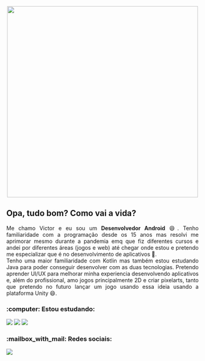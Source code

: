 <p align="center">
  <img width="500" src="https://user-images.githubusercontent.com/66436169/120326662-583f0800-c2bf-11eb-8312-2756f386205c.gif">
</p>
<h2>Opa, tudo bom? Como vai a vida?</h2>
<p align="justify">
  Me chamo Victor e eu sou um <strong>Desenvolvedor Android</strong> 😄. Tenho familiaridade com a programação desde os 15 anos mas resolvi me aprimorar mesmo durante a pandemia emq que fiz diferentes cursos e andei por diferentes áreas (jogos e web) até chegar onde estou e pretendo me especializar que é no desenvolvimento de aplicativos 📱.<br>
  Tenho uma maior familiaridade com Kotlin mas também estou estudando Java para poder conseguir desenvolver com as duas tecnologias. Pretendo aprender UI/UX para melhorar minha experiencia desenvolvendo aplicativos e, além do profissional, amo jogos principalmente 2D e criar pixelarts, tanto que pretendo no futuro lançar um jogo usando essa ideia usando a plataforma Unity 😄.
</p>
 <h3 align="left">:computer: Estou estudando:</h3>
<p align="left">
  <img src="https://img.shields.io/badge/Kotlin-0095D5?style=for-the-badge&logo=kotlin&logoColor=white">
  <img src="https://img.shields.io/badge/Android-3DDC84?style=for-the-badge&logo=android&logoColor=white">
  <img src="https://img.shields.io/badge/Java-F80000?style=for-the-badge&logo=java&logoColor=white">
</p>
  <h3 align="left">:mailbox_with_mail: Redes sociais:</h3>  
<p align="left">
  <a href="https://www.linkedin.com/in/victorbmaciel">
  <img src="https://img.shields.io/badge/LinkedIn-0077B5?style=for-the-badge&logo=linkedin&logoColor=white"></a>
</p>
